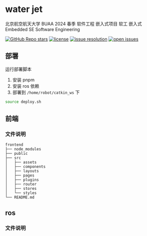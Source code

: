 # water jet
北京航空航天大学 BUAA 2024 春季 软件工程 嵌入式项目 软工 嵌入式 Embedded SE Software Engineering

[![GitHub Repo stars](https://img.shields.io/github/stars/bulletproof-system/water-jet?style=social)](https://github.com/bulletproof-system/water-jet/stargazers)
[![license](https://img.shields.io/github/license/bulletproof-system/water-jet.svg)](https://github.com/bulletproof-system/water-jet/blob/main/LICENSE)
[![issue resolution](https://img.shields.io/github/issues-closed-raw/bulletproof-system/water-jet)](https://github.com/bulletproof-system/water-jet/issues)
[![open issues](https://img.shields.io/github/issues-raw/bulletproof-system/water-jet)](https://github.com/bulletproof-system/water-jet/issues)



## 部署
运行部署脚本
1. 安装 pnpm
2. 安装 ros 依赖
3. 部署到 `/home/robot/catkin_ws` 下 
```bash
source deploy.sh
```


## 前端
### 文件说明
```none
frontend
├── node_modules
├── public
├── src
│   ├── assets
│   ├── components
│   ├── layouts
│   ├── pages
│   ├── plugins
│   ├── router
│   ├── stores
│   └── styles
└── README.md
```



## ros
### 文件说明
```none

```